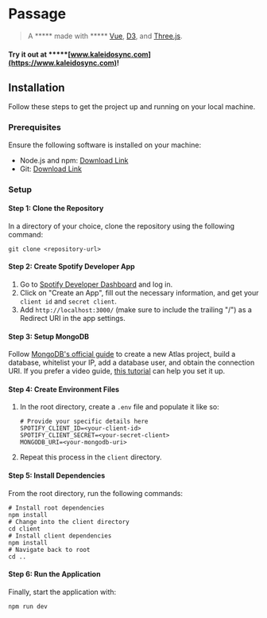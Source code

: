 # Passage
> A ***** made with ***** [Vue](https://github.com/vuejs/vue), [D3](https://github.com/d3/d3), and [Three.js](https://github.com/mrdoob/three.js/).

#### Try it out at *****[www.kaleidosync.com](https://www.kaleidosync.com)!

## Installation

Follow these steps to get the project up and running on your local machine.

### Prerequisites

Ensure the following software is installed on your machine:

- Node.js and npm: [Download Link](https://nodejs.org/en/download/)
- Git: [Download Link](https://git-scm.com/downloads)

### Setup

#### Step 1: Clone the Repository

In a directory of your choice, clone the repository using the following command:

```shell
git clone <repository-url>
```

#### Step 2: Create Spotify Developer App

1. Go to [Spotify Developer Dashboard](https://developer.spotify.com/dashboard/applications) and log in.
2. Click on "Create an App", fill out the necessary information, and get your `client id` and `secret client`.
3. Add `http://localhost:3000/` (make sure to include the trailing "/") as a Redirect URI in the app settings.

#### Step 3: Setup MongoDB

Follow [MongoDB's official guide](https://docs.mongodb.com/manual/installation/) to create a new Atlas project, build a database, whitelist your IP, add a database user, and obtain the connection URI. If you prefer a video guide, [this tutorial](https://www.youtube.com/watch?v=KKyag6t98g8) can help you set it up.

#### Step 4: Create Environment Files

1. In the root directory, create a `.env` file and populate it like so:
    ```shell
    # Provide your specific details here
    SPOTIFY_CLIENT_ID=<your-client-id>
    SPOTIFY_CLIENT_SECRET=<your-secret-client>
    MONGODB_URI=<your-mongodb-uri>
    ```
2. Repeat this process in the `client` directory.

#### Step 5: Install Dependencies

From the root directory, run the following commands:

```shell
# Install root dependencies
npm install
# Change into the client directory
cd client
# Install client dependencies
npm install
# Navigate back to root
cd ..
```

#### Step 6: Run the Application

Finally, start the application with:

```shell
npm run dev
```

